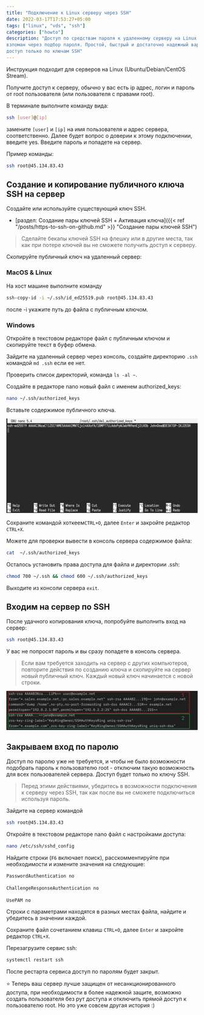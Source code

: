 ```yaml
---
title: "Подключение к Linux серверу через SSH"
date: 2022-03-17T17:53:27+05:00
tags: ["linux", "vds", "ssh"]
categories: ["howto"]
description: "Доступ по средствам пароля к удаленному серверу на Linux может быть
взломан через подбор пароля. Простой, быстрый и достаточно надежный вариант - переключить
доступ только по ключам SSH"
---
```


Инструкция подходит для серверов на Linux (Ubuntu/Debian/CentOS Stream).

Получите доступ к серверу, обычно у вас есть ip адрес, логин и
пароль от root пользователя (или пользователя с правами root).

В терминале выполните команду вида:

```bash
ssh [user]@[ip]
```

замените `[user]` и `[ip]` на имя пользователя и адрес сервера, соответственно.
Далее будет вопрос о доверии к этому подключении, введите yes. Введите пароль
и попадете на сервер.

Пример команды:

```bash
ssh root@45.134.83.43
```

## Создание и копирование публичного ключа SSH на сервер

Создайте или используйте существующий ключ SSH.

- [раздел: Создание пары ключей SSH + Активация ключа]({{< ref "/posts/https-to-ssh-on-github.md" >}} "Создание пары ключей SSH")

> <i class="fas fa-info-circle"></i> Сделайте бекапы ключей SSH
> на флешку или в другие места, так как при потере ключей вы не
> сможете получить доступ к серверу.

Скопируйте публичный ключ на удаленный сервер:

### <i class="fab fa-apple"></i> MacOS & <i class="fab fa-linux"></i> Linux

На хост машине выполните команду

```bash
ssh-copy-id -i ~/.ssh/id_ed25519.pub root@45.134.83.43
```

после -i укажите путь до файла с публичным ключом.

### <i class="fab fa-windows"></i> Windows

Откройте в текстовом редакторе файл с публичным ключом и
скопируйте текст в буфер обмена.

Зайдите на удаленный сервер через консоль,
создайте директорию `.ssh` командой `md .ssh` если ее нет.

Проверить список директорий, команда `ls -al ~`.

Создайте в редакторе nano новый файл с именем authorized_keys:

```bash
nano ~/.ssh/authorized_keys
```

Вставьте содержимое публичного ключа.

![nano](nano.png)

Сохраните командой хоткеем`CTRL+O`, далее `Enter` и закройте редактор `CTRL+X`.

Можете для проверки вывести в консоль сервера содержимое файла:

```bash
cat  ~/.ssh/authorized_keys
```

Осталось установить права доступа для файла и директории .ssh:

```bash
chmod 700 ~/.ssh && chmod 600 ~/.ssh/authorized_keys
```

Выходите из консоли сервера `exit`.

## Входим на сервер по SSH

После удачного копирования ключа, попробуйте выполнить вход
на сервер:

```bash
ssh root@45.134.83.43
```

У вас не попросят пароль и вы сразу попадете в консоль сервера.

> <i class="fas fa-info-circle"></i> Если вам требуется заходить на сервер с других
> компьютеров, повторите действия по созданию ключа и скопируйте на сервер новый
> публичный ключ. Каждый новый ключ начинается с новой строки.

![authorized_keys](auth_ssh.png)

## Закрываем вход по паролю

Доступ по паролю уже не требуется, и чтобы
не было возможности подобрать пароль к пользователю root -
отключим такую возможность для всех пользователей сервера.
Доступ будет только по ключу SSH.

> <i class="fas fa-info-circle"></i> Перед этими действиями, убедитесь в
> возможности подключения к серверу через SSH, так как после вы не сможете
> подключиться используя пароль.

Зайдите на сервер командой

```bash
ssh root@45.134.83.43
```

Откройте в текстовом редакторе nano файл с настройками доступа:

```bash
nano /etc/ssh/sshd_config
```

Найдите строки (`F6` включает поиск), расскомментируйте при
необходимости и измените значения на следующие:

```text
PasswordAuthentication no

ChallengeResponseAuthentication no

UsePAM no
```

Строки с параметрами находятся в разных местах файла,
найдите и убедитесь в значении каждой.

Сохраните файл сочетанием клавиш `CTRL+O`, далее `Enter` и
закройте редактор `CTRL+X`.

Перезагрузите сервис ssh:

```bash
systemctl restart ssh
```

После рестарта сервиса доступ по паролям будет закрыт.

⭐️ Теперь ваш сервер лучше защищен от несанкционированного доступа,
при необходимости в более надежной защите, возможно создать пользователя без рут
доступа и отключить прямой доступ к пользователю root. Но это уже совсем другая история :)
